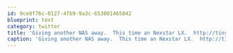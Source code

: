 ```yaml
---
id: 9ce8f76c-0127-4fb9-9a3c-653001465042
blueprint: text
category: twitter
title: 'Giving another NAS away.  This time an Nexstar LX.  http://tinyurl.com/39azu2p USB,  Ethernet, IDE.'
caption: 'Giving another NAS away.  This time an Nexstar LX.  http://tinyurl.com/39azu2p USB,  Ethernet, IDE.'
---
```


